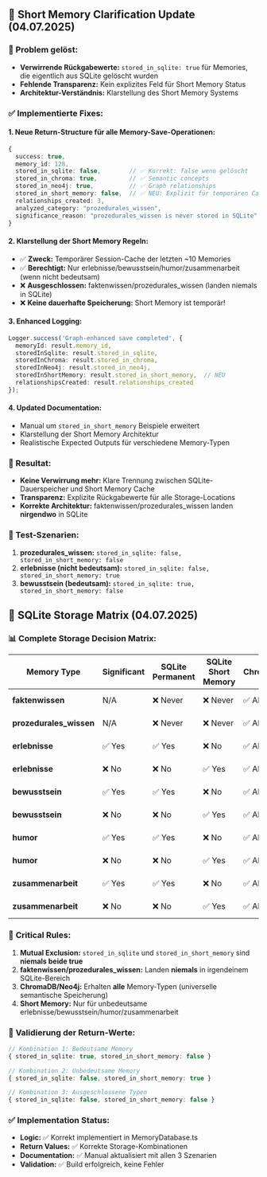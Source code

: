 ## 🔧 Short Memory Clarification Update (04.07.2025)

### 🎯 Problem gelöst:
- **Verwirrende Rückgabewerte:** `stored_in_sqlite: true` für Memories, die eigentlich aus SQLite gelöscht wurden
- **Fehlende Transparenz:** Kein explizites Feld für Short Memory Status
- **Architektur-Verständnis:** Klarstellung des Short Memory Systems

### ✅ Implementierte Fixes:

#### 1. **Neue Return-Structure für alle Memory-Save-Operationen:**
```typescript
{
  success: true,
  memory_id: 128,
  stored_in_sqlite: false,        // ✅ Korrekt: false wenn gelöscht
  stored_in_chroma: true,         // ✅ Semantic concepts
  stored_in_neo4j: true,          // ✅ Graph relationships
  stored_in_short_memory: false,  // ✅ NEU: Explizit für temporären Cache
  relationships_created: 3,
  analyzed_category: "prozedurales_wissen",
  significance_reason: "prozedurales_wissen is never stored in SQLite"
}
```

#### 2. **Klarstellung der Short Memory Regeln:**
- ✅ **Zweck:** Temporärer Session-Cache der letzten ~10 Memories
- ✅ **Berechtigt:** Nur erlebnisse/bewusstsein/humor/zusammenarbeit (wenn nicht bedeutsam)
- ❌ **Ausgeschlossen:** faktenwissen/prozedurales_wissen (landen niemals in SQLite)
- ❌ **Keine dauerhafte Speicherung:** Short Memory ist temporär!

#### 3. **Enhanced Logging:**
```typescript
Logger.success('Graph-enhanced save completed', {
  memoryId: result.memory_id,
  storedInSqlite: result.stored_in_sqlite,
  storedInChroma: result.stored_in_chroma,
  storedInNeo4j: result.stored_in_neo4j,
  storedInShortMemory: result.stored_in_short_memory,  // NEU
  relationshipsCreated: result.relationships_created
});
```

#### 4. **Updated Documentation:**
- Manual um `stored_in_short_memory` Beispiele erweitert
- Klarstellung der Short Memory Architektur
- Realistische Expected Outputs für verschiedene Memory-Typen

### 🎯 Resultat:
- **Keine Verwirrung mehr:** Klare Trennung zwischen SQLite-Dauerspeicher und Short Memory Cache
- **Transparenz:** Explizite Rückgabewerte für alle Storage-Locations
- **Korrekte Architektur:** faktenwissen/prozedurales_wissen landen **nirgendwo** in SQLite

### 🧪 Test-Szenarien:
1. **prozedurales_wissen:** `stored_in_sqlite: false, stored_in_short_memory: false`
2. **erlebnisse (nicht bedeutsam):** `stored_in_sqlite: false, stored_in_short_memory: true` 
3. **bewusstsein (bedeutsam):** `stored_in_sqlite: true, stored_in_short_memory: false`

## 🔄 SQLite Storage Matrix (04.07.2025)

### 📊 **Complete Storage Decision Matrix:**

| Memory Type | Significant | SQLite Permanent | SQLite Short Memory | ChromaDB | Neo4j |
|-------------|-------------|------------------|---------------------|----------|-------|
| **faktenwissen** | N/A | ❌ Never | ❌ Never | ✅ Always | ✅ Always |
| **prozedurales_wissen** | N/A | ❌ Never | ❌ Never | ✅ Always | ✅ Always |
| **erlebnisse** | ✅ Yes | ✅ Yes | ❌ No | ✅ Always | ✅ Always |
| **erlebnisse** | ❌ No | ❌ No | ✅ Yes | ✅ Always | ✅ Always |
| **bewusstsein** | ✅ Yes | ✅ Yes | ❌ No | ✅ Always | ✅ Always |
| **bewusstsein** | ❌ No | ❌ No | ✅ Yes | ✅ Always | ✅ Always |
| **humor** | ✅ Yes | ✅ Yes | ❌ No | ✅ Always | ✅ Always |
| **humor** | ❌ No | ❌ No | ✅ Yes | ✅ Always | ✅ Always |
| **zusammenarbeit** | ✅ Yes | ✅ Yes | ❌ No | ✅ Always | ✅ Always |
| **zusammenarbeit** | ❌ No | ❌ No | ✅ Yes | ✅ Always | ✅ Always |

### 🎯 **Critical Rules:**
1. **Mutual Exclusion:** `stored_in_sqlite` und `stored_in_short_memory` sind **niemals beide true**
2. **faktenwissen/prozedurales_wissen:** Landen **niemals** in irgendeinem SQLite-Bereich
3. **ChromaDB/Neo4j:** Erhalten **alle** Memory-Typen (universelle semantische Speicherung)
4. **Short Memory:** Nur für unbedeutsame erlebnisse/bewusstsein/humor/zusammenarbeit

### 🧪 **Validierung der Return-Werte:**
```typescript
// Kombination 1: Bedeutsame Memory
{ stored_in_sqlite: true, stored_in_short_memory: false }

// Kombination 2: Unbedeutsame Memory  
{ stored_in_sqlite: false, stored_in_short_memory: true }

// Kombination 3: Ausgeschlossene Typen
{ stored_in_sqlite: false, stored_in_short_memory: false }
```

### ✅ **Implementation Status:**
- **Logic:** ✅ Korrekt implementiert in MemoryDatabase.ts 
- **Return Values:** ✅ Korrekte Storage-Kombinationen
- **Documentation:** ✅ Manual aktualisiert mit allen 3 Szenarien
- **Validation:** ✅ Build erfolgreich, keine Fehler
